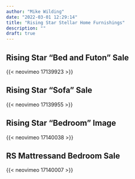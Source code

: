 ```yaml
---
author: "Mike Wilding"
date: "2022-03-01 12:29:14"
title: "Rising Star Stellar Home Furnishings"
description: ""
draft: true
---
```


## Rising Star “Bed and Futon” Sale

{{< neovimeo 17139923 >}}

## Rising Star “Sofa” Sale

{{< neovimeo 17139955 >}}

## Rising Star “Bedroom” Image

{{< neovimeo 17140038 >}}

## RS Mattressand Bedroom Sale

{{< neovimeo 17140007 >}}
<!--more-->

